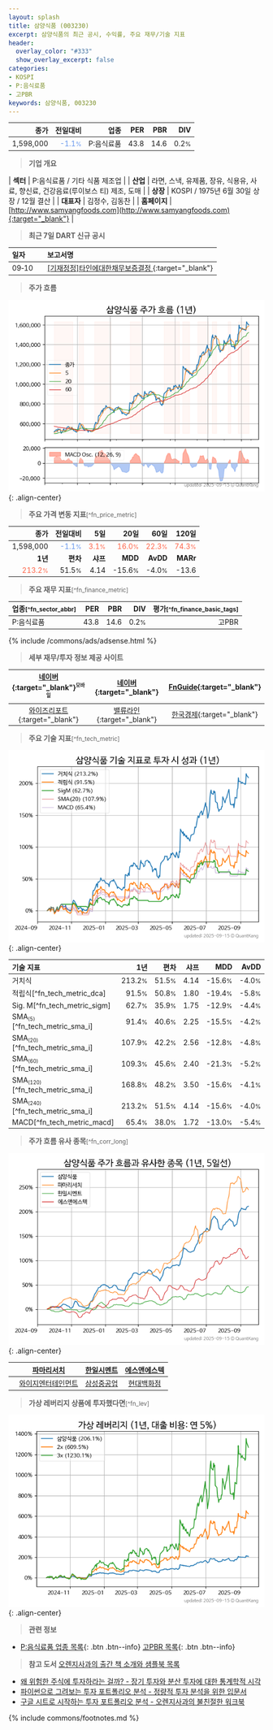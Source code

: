 ```yaml
---
layout: splash
title: 삼양식품 (003230)
excerpt: 삼양식품의 최근 공시, 수익률, 주요 재무/기술 지표
header:
  overlay_color: "#333"
  show_overlay_excerpt: false
categories:
- KOSPI
- P:음식료품
- 고PBR
keywords: 삼양식품, 003230
---
```


| **종가** | **전일대비** | **업종** | **PER** | **PBR** | **DIV** |
| -------: | -----------: | -------: | ------: | ------: | ------: |
| 1,598,000 | <span style="color: cornflowerblue">-1.1<small>%</small></span> | P:음식료품 | 43.8 | 14.6 | 0.2<small>%</small> |

<!-- more -->


> **기업 개요**<a id="company"></a>

| <span style="white-space:nowrap;">**섹터**</span> | P:음식료품 / 기타 식품 제조업 |
| <span style="white-space:nowrap;">**산업**</span> | 라면, 스낵, 유제품, 장유, 식용유, 사료, 향신료, 건강음료(루이보스 티) 제조, 도매 |
| <span style="white-space:nowrap;">**상장**</span> | KOSPI / 1975년 6월 30일 상장 / 12월 결산 |
| <span style="white-space:nowrap;">**대표자**</span> | 김정수, 김동찬 |
| <span style="white-space:nowrap;">**홈페이지**</span> | [http://www.samyangfoods.com](http://www.samyangfoods.com){:target="_blank"} |


> **최근 7일 DART 신규 공시**<a id="dart"></a>

| **일자** |      | **보고서명** |
| :------- | :--- | :----------- |
| 09&#x2011;10 | | [[기재정정]타인에대한채무보증결정              ](https://dart.fss.or.kr/dsaf001/main.do?rcpNo=20250910800315){:target="_blank"} |


> **주가 흐름**<a id="price"></a>

![003230](/stock/images/003230.png){: .align-center}


> **주요 가격 변동 지표**<small>[^fn_price_metric]</small>

| **종가** | **전일대비** | **5일** | **20일** | **60일** | **120일** |
| -------: | -----------: | ------: | -------: | -------: | --------: |
| 1,598,000 | <span style="color: cornflowerblue">-1.1<small>%</small></span> | <span style="color: tomato">3.1<small>%</small></span> | <span style="color: tomato">16.0<small>%</small></span> | <span style="color: tomato">22.3<small>%</small></span> | <span style="color: tomato">74.3<small>%</small></span> |
| **1년** | **편차** | **샤프** | **MDD** | **AvDD** | **MARr** |
| <span style="color: tomato">213.2<small>%</small></span> | 51.5<small>%</small> | 4.14 | -15.6<small>%</small> | -4.0<small>%</small> | -13.6 |


> **주요 재무 지표**<small>[^fn_finance_metric]</small>

| **업종**<small>[^fn_sector_abbr]</small> | **PER** | **PBR** | **DIV** | **평가**<small>[^fn_finance_basic_tags]</small> |
| :--------------------------------------- | ------: | ------: | ------: | ----------------------------------------------: |
| P:음식료품 | 43.8 | 14.6 | 0.2<small>%</small> | 고PBR |



{% include /commons/ads/adsense.html %}

> **세부 재무/투자 정보 제공 사이트**

| [네이버](https://m.stock.naver.com/domestic/stock/003230/finance/summary){:target="_blank"}<sup><small>모바일</small></sup> | [네이버](https://finance.naver.com/item/coinfo.naver?code=003230){:target="_blank"} | [FnGuide](https://comp.fnguide.com/SVO2/ASP/SVD_Invest.asp?gicode=A003230&MenuYn=Y){:target="_blank"} |
| :---: | :---: | :---: |
| [와이즈리포트](https://comp.wisereport.co.kr/company/c1040001.aspx?cmp_cd=003230){:target="_blank"} | [밸류라인](https://www.valueline.co.kr/finance/summary/003230){:target="_blank"} | [한국경제](https://markets.hankyung.com/stock/003230/financial-summary){:target="_blank"} |


> **주요 기술 지표**<small>[^fn_tech_metric]</small>


![003230](/stock/images/003230_tech.png){: .align-center}

| **기술 지표** | **1년** | **편차** | **샤프** | **MDD** | **AvDD** |
| :------------ | ------: | -----------: | -------: | ------: | -------: |
| 거치식 | 213.2<small>%</small> | 51.5<small>%</small> | 4.14 | -15.6<small>%</small> | -4.0<small>%</small> |
| 적립식[^fn_tech_metric_dca] | 91.5<small>%</small> | 50.8<small>%</small> | 1.80 | -19.4<small>%</small> | -5.8<small>%</small> |
| Sig. M[^fn_tech_metric_sigm] | 62.7<small>%</small> | 35.9<small>%</small> | 1.75 | -12.9<small>%</small> | -4.4<small>%</small> |
| SMA<small><sub>(5)</sub></small>[^fn_tech_metric_sma_i] | 91.4<small>%</small> | 40.6<small>%</small> | 2.25 | -15.5<small>%</small> | -4.2<small>%</small> |
| SMA<small><sub>(20)</sub></small>[^fn_tech_metric_sma_i] | 107.9<small>%</small> | 42.2<small>%</small> | 2.56 | -12.8<small>%</small> | -4.8<small>%</small> |
| SMA<small><sub>(60)</sub></small>[^fn_tech_metric_sma_i] | 109.3<small>%</small> | 45.6<small>%</small> | 2.40 | -21.3<small>%</small> | -5.2<small>%</small> |
| SMA<small><sub>(120)</sub></small>[^fn_tech_metric_sma_i] | 168.8<small>%</small> | 48.2<small>%</small> | 3.50 | -15.6<small>%</small> | -4.1<small>%</small> |
| SMA<small><sub>(240)</sub></small>[^fn_tech_metric_sma_i] | 213.2<small>%</small> | 51.5<small>%</small> | 4.14 | -15.6<small>%</small> | -4.0<small>%</small> |
| MACD[^fn_tech_metric_macd] | 65.4<small>%</small> | 38.0<small>%</small> | 1.72 | -13.0<small>%</small> | -5.4<small>%</small> |


> **주가 흐름 유사 종목**<a id="corr"></a><small>[^fn_corr_long]</small>

![003230](/stock/images/003230_corr.png){: .align-center}

|       | [파마리서치](/214450/) | [한일시멘트](/300720/) | [에스앤에스텍](/101490/) |
| :---: | :------------------------------------: | :------------------------------------: | :------------------------------------: |
|       | [와이지엔터테인먼트](/122870/) | [삼성중공업](/010140/) | [현대백화점](/069960/) |


> **가상 레버리지 상품에 투자했다면**<a id="2x"></a><small>[^fn_lev]</small>

![003230](/stock/images/003230_2x.png){: .align-center}


> **관련 정보**

- [P:음식료품 업종 목록](/stats/sector/kospi_업종_음식료품_종목/){: .btn .btn--info} [고PBR 목록](/fn/fn_high_pbr/){: .btn .btn--info}

> **참고 도서** [오렌지사과의 출간 책 소개와 샘플북 목록](https://kongdori.tistory.com/691)

- [왜 위험한 주식에 투자하라는 걸까? - 장기 투자와 분산 투자에 대한 통계학적 시각](https://kongdori.tistory.com/421)
- [파이썬으로 그려보는 투자 포트폴리오 분석  - 정량적 투자 분석을 위한 입문서](https://kongdori.tistory.com/643)
- [구글 시트로 시작하는 투자 포트폴리오 분석 - 오렌지사과의 불친절한 워크북](https://kongdori.tistory.com/449)


{% include commons/footnotes.md %}